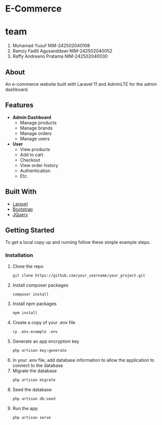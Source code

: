 # E-Commerce

# team
1. Muhamad Yusuf  NIM-242502040108
2. Ramzy Fadlil Agusanddawi NIM-242502040052
3. Raffy Andreano Pratama NIM-242502040030

## About
An e-commerce website built with Laravel 11 and AdminLTE for the admin dashboard.

## Features
- **Admin Dashboard**
  - Manage products
  - Manage brands
  - Manage orders
  - Manage users
- **User**
  - View products
  - Add to cart
  - Checkout
  - View order history
  - Authentication
  - Etc.

## Built With
- [Laravel](https://laravel.com/)
- [Bootstrap](https://getbootstrap.com/)
- [JQuery](https://jquery.com/)

## Getting Started
To get a local copy up and running follow these simple example steps.

### Installation
1. Clone the repo
   ```sh
   git clone https://github.com/your_username/your_project.git
   ```
2. Install composer packages
   ```sh
   composer install
   ```
3. Install npm packages
   ```sh
   npm install
   ```
4. Create a copy of your .env file
   ```sh
   cp .env.example .env
   ```
5. Generate an app encryption key
   ```sh
   php artisan key:generate
   ```
6. In your .env file, add database information to allow the application to connect to the database
7. Migrate the database
   ```sh
   php artisan migrate
   ```
8. Seed the database
   ```sh
   php artisan db:seed
   ```
9. Run the app
   ```sh
   php artisan serve
   ```


